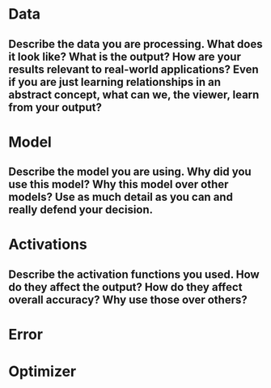 # Data
## Describe the data you are processing. What does it look like? What is the output? How are your results relevant to real-world applications? Even if you are just learning relationships in an abstract concept, what can we, the viewer, learn from your output?

# Model
## Describe the model you are using. Why did you use this model? Why this model over other models? Use as much detail as you can and really defend your decision.

# Activations
## Describe the activation functions you used. How do they affect the output? How do they affect overall accuracy? Why use those over others?

# Error
## 

# Optimizer
##
